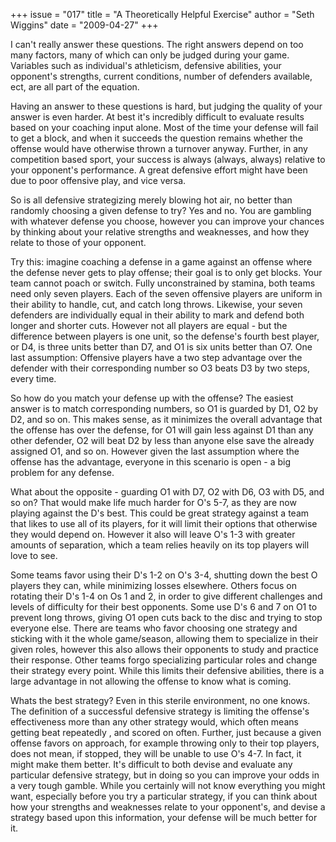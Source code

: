 +++
issue = "017"
title = "A Theoretically Helpful Exercise"
author = "Seth Wiggins"
date = "2009-04-27"
+++

I can't really answer these questions. The right answers depend on too many
factors, many of which can only be judged during your game. Variables such as
individual's athleticism, defensive abilities, your opponent's strengths,
current conditions, number of defenders available, ect, are all part of the
equation.  
  
Having an answer to these questions is hard, but judging the quality of your
answer is even harder. At best it's incredibly difficult to evaluate results
based on your coaching input alone. Most of the time your defense will fail to
get a block, and when it succeeds the question remains whether the offense
would have otherwise thrown a turnover anyway. Further, in any competition
based sport, your success is always (always, always) relative to your
opponent's performance. A great defensive effort might have been due to poor
offensive play, and vice versa.  
  
So is all defensive strategizing merely blowing hot air, no better than
randomly choosing a given defense to try? Yes and no. You are gambling with
whatever defense you choose, however you can improve your chances by thinking
about your relative strengths and weaknesses, and how they relate to those of
your opponent.  
  
Try this: imagine coaching a defense in a game against an offense where the
defense never gets to play offense; their goal is to only get blocks. Your
team cannot poach or switch. Fully unconstrained by stamina, both teams need
only seven players. Each of the seven offensive players are uniform in their
ability to handle, cut, and catch long throws. Likewise, your seven defenders
are individually equal in their ability to mark and defend both longer and
shorter cuts. However not all players are equal - but the difference between
players is one unit, so the defense's fourth best player, or D4, is three
units better than D7, and O1 is six units better than O7. One last assumption:
Offensive players have a two step advantage over the defender with their
corresponding number so O3 beats D3 by two steps, every time.  
  
So how do you match your defense up with the offense? The easiest answer is to
match corresponding numbers, so O1 is guarded by D1, O2 by D2, and so on. This
makes sense, as it minimizes the overall advantage that the offense has over
the defense, for O1 will gain less against D1 than any other defender, O2 will
beat D2 by less than anyone else save the already assigned O1, and so on.
However given the last assumption where the offense has the advantage,
everyone in this scenario is open - a big problem for any defense.  
  
What about the opposite - guarding O1 with D7, O2 with D6, O3 with D5, and so
on? That would make life much harder for O's 5-7, as they are now playing
against the D's best. This could be great strategy against a team that likes
to use all of its players, for it will limit their options that otherwise they
would depend on. However it also will leave O's 1-3 with greater amounts of
separation, which a team relies heavily on its top players will love to see.  
  
Some teams favor using their D's 1-2 on O's 3-4, shutting down the best O
players they can, while minimizing losses elsewhere. Others focus on rotating
their D's 1-4 on Os 1 and 2, in order to give different challenges and levels
of difficulty for their best opponents. Some use D's 6 and 7 on O1 to prevent
long throws, giving O1 open cuts back to the disc and trying to stop everyone
else. There are teams who favor choosing one strategy and sticking with it the
whole game/season, allowing them to specialize in their given roles, however
this also allows their opponents to study and practice their response. Other
teams forgo specializing particular roles and change their strategy every
point. While this limits their defensive abilities, there is a large advantage
in not allowing the offense to know what is coming.  
  
Whats the best strategy? Even in this sterile environment, no one knows. The
definition of a successful defensive strategy is limiting the offense's
effectiveness more than any other strategy would, which often means getting
beat repeatedly , and scored on often. Further, just because a given offense
favors on approach, for example throwing only to their top players, does not
mean, if stopped, they will be unable to use O's 4-7. In fact, it might make
them better. It's difficult to both devise and evaluate any particular
defensive strategy, but in doing so you can improve your odds in a very tough
gamble. While you certainly will not know everything you might want,
especially before you try a particular strategy, if you can think about how
your strengths and weaknesses relate to your opponent's, and devise a strategy
based upon this information, your defense will be much better for it.
